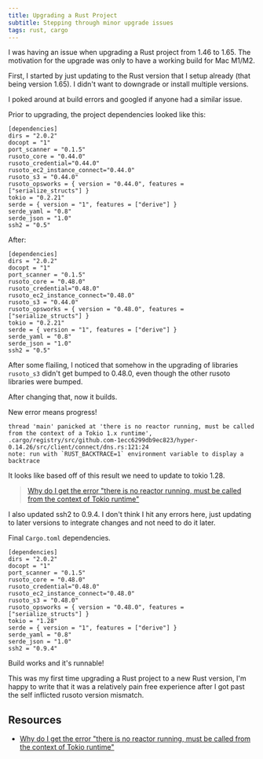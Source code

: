 ```yaml
---
title: Upgrading a Rust Project
subtitle: Stepping through minor upgrade issues
tags: rust, cargo
---
```


I was having an issue when upgrading a Rust project from 1.46 to 1.65.
The motivation for the upgrade was only to have a working build for Mac M1/M2.

First, I started by just updating to the Rust version that I setup already
(that being version 1.65). I didn't want to downgrade or install multiple versions.

I poked around at build errors and googled if anyone had a similar issue.

Prior to upgrading, the project dependencies looked like this:

```
[dependencies]
dirs = "2.0.2"
docopt = "1"
port_scanner = "0.1.5"
rusoto_core = "0.44.0"
rusoto_credential="0.44.0"
rusoto_ec2_instance_connect="0.44.0"
rusoto_s3 = "0.44.0"
rusoto_opsworks = { version = "0.44.0", features = ["serialize_structs"] }
tokio = "0.2.21"
serde = { version = "1", features = ["derive"] }
serde_yaml = "0.8"
serde_json = "1.0"
ssh2 = "0.5"
```

After:

```
[dependencies]
dirs = "2.0.2"
docopt = "1"
port_scanner = "0.1.5"
rusoto_core = "0.48.0"
rusoto_credential="0.48.0"
rusoto_ec2_instance_connect="0.48.0"
rusoto_s3 = "0.44.0"
rusoto_opsworks = { version = "0.48.0", features = ["serialize_structs"] }
tokio = "0.2.21"
serde = { version = "1", features = ["derive"] }
serde_yaml = "0.8"
serde_json = "1.0"
ssh2 = "0.5"
```

After some flailing, I noticed that somehow in the upgrading of libraries
`rusoto_s3` didn't get bumped to 0.48.0, even though the other rusoto libraries
were bumped.

After changing that, now it builds.

New error means progress!

```
thread 'main' panicked at 'there is no reactor running, must be called from the context of a Tokio 1.x runtime',
.cargo/registry/src/github.com-1ecc6299db9ec823/hyper-0.14.26/src/client/connect/dns.rs:121:24
note: run with `RUST_BACKTRACE=1` environment variable to display a backtrace
```

It looks like based off of this result we need to update to tokio 1.28.

> [Why do I get the error "there is no reactor running, must be called from the context of Tokio runtime"](https://stackoverflow.com/questions/64779920/why-do-i-get-the-error-there-is-no-reactor-running-must-be-called-from-the-con)

I also updated ssh2 to 0.9.4. I don't think I hit any errors here, just updating
to later versions to integrate changes and not need to do it later.

Final `Cargo.toml` dependencies.

```
[dependencies]
dirs = "2.0.2"
docopt = "1"
port_scanner = "0.1.5"
rusoto_core = "0.48.0"
rusoto_credential="0.48.0"
rusoto_ec2_instance_connect="0.48.0"
rusoto_s3 = "0.48.0"
rusoto_opsworks = { version = "0.48.0", features = ["serialize_structs"] }
tokio = "1.28"
serde = { version = "1", features = ["derive"] }
serde_yaml = "0.8"
serde_json = "1.0"
ssh2 = "0.9.4"
```

Build works and it's runnable!

This was my first time upgrading a Rust project to a new Rust version, I'm happy
to write that it was a relatively pain free experience after I got past the self
inflicted rusoto version mismatch.

## Resources

- [Why do I get the error "there is no reactor running, must be called from the context of Tokio runtime"](https://stackoverflow.com/questions/64779920/why-do-i-get-the-error-there-is-no-reactor-running-must-be-called-from-the-con)
